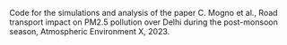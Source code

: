 Code for the simulations and analysis of the paper 
C. Mogno et al., Road transport impact on PM2.5 pollution over Delhi during the post-monsoon season, Atmospheric Environment X, 2023.
